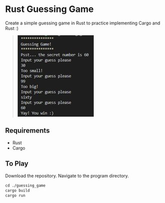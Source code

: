 # Rust Guessing Game
Create a simple guessing game in Rust to practice implementing Cargo and Rust :)

> ![game play](images/guessing_game.JPG)  
   
## Requirements
* Rust
* Cargo

## To Play
Download the repository. Navigate to the program directory.
```
cd ./guessing_game 
cargo build 
cargo run
```
